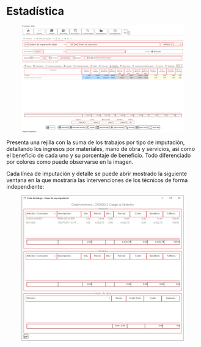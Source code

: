# Estadística

<figure><img src="../../../../../.gitbook/assets/imagen (2) (1).png" alt=""><figcaption></figcaption></figure>

Presenta una rejilla con la suma de los trabajos por tipo de imputación, detallando los ingresos por materiales, mano de obra y servicios, así como el beneficio de cada uno y su porcentaje de beneficio. Todo diferenciado por colores como puede observarse en la imagen.

Cada línea de imputación y detalle se puede abrir mostrado la siguiente ventana en la que mostraría las intervenciones de los técnicos de forma independiente:

<figure><img src="../../../../../.gitbook/assets/imagen (4) (1).png" alt=""><figcaption></figcaption></figure>
